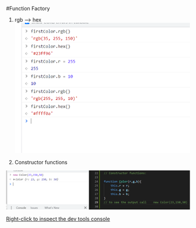 #Function Factory
1. rgb --> hex
![dev tools console](./Capture.PNG)



2. Constructor functions

![dev tools console](./Capture1.PNG)

[Right-click to inspect the dev tools console](https://verson-tech.github.io/Prototypes/)


